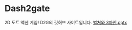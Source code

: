 # Dash2gate
2D 도트 액션 게임! D2G의 깃허브 사이트입니다.
[벌처와 3마인.pptx](https://github.com/IndexUnderTheBad/Dash2gate/files/11207464/3.pptx)
